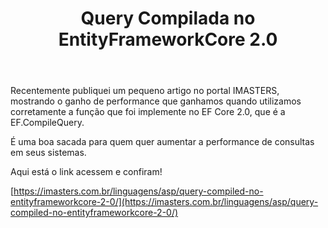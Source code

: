 ﻿---
title: "Query Compilada no EntityFrameworkCore 2.0"
comments: true
excerpt_separator: "Ler mais"
categories:
  - "C#"
tags:
  - "C#"
  - EntityFrameworkCore
---

Recentemente publiquei um pequeno artigo no portal IMASTERS, mostrando o ganho de performance que ganhamos quando utilizamos corretamente a função que foi implemente no EF Core 2.0, que é a EF.CompileQuery.

É uma boa sacada para quem quer aumentar a performance de consultas em seus sistemas.

Aqui está o link acessem e confiram!

[https://imasters.com.br/linguagens/asp/query-compiled-no-entityframeworkcore-2-0/](https://imasters.com.br/linguagens/asp/query-compiled-no-entityframeworkcore-2-0/)